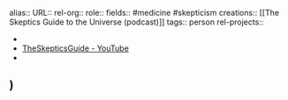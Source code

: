 alias::
URL::
rel-org::
role::
fields:: #medicine #skepticism
creations:: [[The Skeptics Guide to the Universe (podcast)]]
tags:: person
rel-projects::


-
- [TheSkepticsGuide - YouTube](https://www.youtube.com/@TheSkepticsGuide)
-
)
-